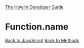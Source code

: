 [The Howlin Developer Guide](/index.md)



Function.name
=============

[Back to JavaScript](../index.md)
[Back to Methods](../methods.md)



